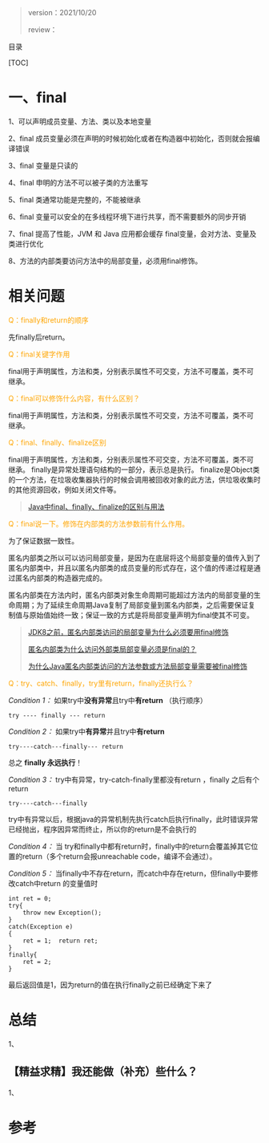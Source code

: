 > version：2021/10/20
>
> review：



目录

[TOC]

# 一、final

1、可以声明成员变量、方法、类以及本地变量

2、final 成员变量必须在声明的时候初始化或者在构造器中初始化，否则就会报编译错误

3、final 变量是只读的

4、final 申明的方法不可以被子类的方法重写

5、final 类通常功能是完整的，不能被继承

6、final 变量可以安全的在多线程环境下进行共享，而不需要额外的同步开销

7、final 提高了性能，JVM 和 Java 应用都会缓存 final变量，会对方法、变量及类进行优化

8、方法的内部类要访问方法中的局部变量，必须用final修饰。



# 相关问题

<font color='orange'>Q：finally和return的顺序</font>

先finally后return。

<font color='orange'>Q：final关键字作用</font>

final用于声明属性，方法和类，分别表示属性不可交变，方法不可覆盖，类不可继承。

<font color='orange'>Q：final可以修饰什么内容，有什么区别？</font>

final用于声明属性，方法和类，分别表示属性不可交变，方法不可覆盖，类不可继承。

<font color='orange'>Q：final、finally、finalize区别</font>

final用于声明属性，方法和类，分别表示属性不可交变，方法不可覆盖，类不可继承。
finally是异常处理语句结构的一部分，表示总是执行。
finalize是Object类的一个方法，在垃圾收集器执行的时候会调用被回收对象的此方法，供垃圾收集时的其他资源回收，例如关闭文件等。

> [Java中final、finally、finalize的区别与用法](https://www.cnblogs.com/smart-hwt/p/8257330.html)

<font color='orange'>Q：final说一下。修饰在内部类的方法参数前有什么作用。</font>

为了保证数据一致性。

匿名内部类之所以可以访问局部变量，是因为在底层将这个局部变量的值传入到了匿名内部类中，并且以匿名内部类的成员变量的形式存在，这个值的传递过程是通过匿名内部类的构造器完成的。

匿名内部类在方法内时，匿名内部类对象生命周期可能超过方法内的局部变量的生命周期；为了延续生命周期Java复制了局部变量到匿名内部类，之后需要保证复制值与原始值始终一致；保证一致的方式是将局部变量声明为final使其不可变。

> [JDK8之前，匿名内部类访问的局部变量为什么必须要用final修饰](https://blog.csdn.net/tianjindong0804/article/details/81710268)
>
> [匿名内部类为什么访问外部类局部变量必须是final的？](https://blog.csdn.net/qq_41841298/article/details/79900826?ops_request_misc=%257B%2522request%255Fid%2522%253A%2522163473862916780269851647%2522%252C%2522scm%2522%253A%252220140713.130102334.pc%255Fall.%2522%257D&request_id=163473862916780269851647&biz_id=0&utm_medium=distribute.pc_search_result.none-task-blog-2~all~first_rank_ecpm_v1~rank_v31_ecpm-2-79900826.first_rank_v2_pc_rank_v29&utm_term=http%3A%2F%2Fcuipengfei.me%2Fblog%2F2013%2F06%2F22%2Fwhy-does-it-have-to-be-final%2F&spm=1018.2226.3001.4187)
>
> [为什么Java匿名内部类访问的方法参数或方法局部变量需要被final修饰](https://www.cnblogs.com/z-sm/p/7058864.html)

<font color='orange'>Q：try、catch、finally，try里有return，finally还执行么？</font>

*Condition 1：*     如果try中**没有异常**且try中**有return**  （执行顺序）

```
try ---- finally --- return
```

*Condition 2：*   如果try中**有异常**并且try中**有return**

```
try----catch---finally--- return
```

总之 **finally 永远执行**！

*Condition 3：*   try中有异常，try-catch-finally里都没有return ，finally 之后有个return 

```
try----catch---finally
```

try中有异常以后，根据java的异常机制先执行catch后执行finally，此时错误异常已经抛出，程序因异常而终止，所以你的return是不会执行的

*Condition 4：*  当 try和finally中都有return时，finally中的return会覆盖掉其它位置的return（多个return会报unreachable code，编译不会通过）。

*Condition 5：* 当finally中不存在return，而catch中存在return，但finally中要修改catch中return 的变量值时

```
int ret = 0;
try{ 
	throw new Exception();
}
catch(Exception e)
{
	ret = 1;  return ret;
}
finally{
	ret = 2;
} 

```

最后返回值是1，因为return的值在执行finally之前已经确定下来了



# 总结

1、

## 【精益求精】我还能做（补充）些什么？

1、



# 参考

